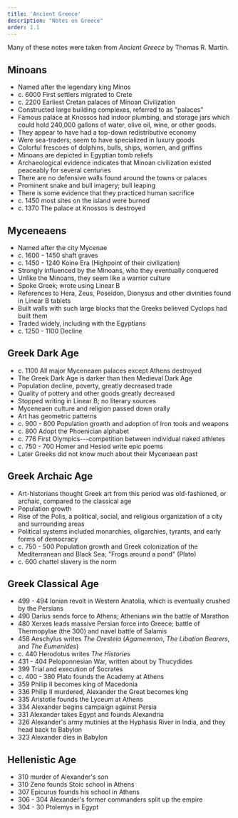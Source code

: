 ```yaml
---
title: 'Ancient Greece'
description: "Notes on Greece"
order: 1.1
---
```


Many of these notes were taken from _Ancient Greece_ by Thomas R. Martin.

## Minoans

- Named after the legendary king Minos
- c. 6000 First settlers migrated to Crete
- c. 2200 Earliest Cretan palaces of Minoan Civilization
- Constructed large building complexes, referred to as "palaces"
- Famous palace at Knossos had indoor plumbing, and storage jars which could hold 240,000 gallons of water, olive oil, wine, or other goods.
- They appear to have had a top-down redistributive economy
- Were sea-traders; seem to have specialized in luxury goods
- Colorful frescoes of dolphins, bulls, ships, women, and griffins
- Minoans are depicted in Egyptian tomb reliefs
- Archaeological evidence indicates that Minoan civilization existed peaceably for several centuries
- There are no defensive walls found around the towns or palaces
- Prominent snake and bull imagery; bull leaping
- There is some evidence that they practiced human sacrifice
- c. 1450 most sites on the island were burned
- c. 1370 The palace at Knossos is destroyed

## Myceneaens

- Named after the city Mycenae
- c. 1600 - 1450 shaft graves
- c. 1450 - 1240 Koine Era (Highpoint of their civilization)
- Strongly influenced by the Minoans, who they eventually conquered
- Unlike the Minoans, they seem like a warrior culture
- Spoke Greek; wrote using Linear B
- References to Hera, Zeus, Poseidon, Dionysus and other divinities found in Linear B tablets
- Built walls with such large blocks that the Greeks believed Cyclops had built them
- Traded widely, including with the Egyptians
- c. 1250 - 1100 Decline

## Greek Dark Age

- c. 1100 All major Myceneaen palaces except Athens destroyed
- The Greek Dark Age is darker than then Medieval Dark Age
- Population decline, poverty, greatly decreased trade
- Quality of pottery and other goods greatly decreased
- Stopped writing in Linear B; no literary sources
- Myceneaen culture and religion passed down orally
- Art has geometric patterns
- c. 900 - 800 Population growth and adoption of Iron tools and weapons
- c. 800 Adopt the Phoenician alphabet
- c. 776 First Olympics---competition between individual naked athletes
- c. 750 - 700 Homer and Hesiod write epic poems
- Later Greeks did not know much about their Mycenaean past

## Greek Archaic Age

- Art-historians thought Greek art from this period was old-fashioned, or archaic, compared to the classical age
- Population growth
- Rise of the Polis, a political, social, and religious organization of a city and surrounding areas
- Political systems included monarchies, oligarchies, tyrants, and early forms of democracy
- c. 750 - 500 Population growth and Greek colonization of the Mediterranean and Black Sea; "Frogs around a pond" (Plato)
- c. 600 chattel slavery is the norm


## Greek Classical Age

- 499 - 494 Ionian revolt in Western Anatolia, which is eventually crushed by the Persians
- 490 Darius sends force to Athens; Athenians win the battle of Marathon
- 480 Xerxes leads massive Persian force into Greece; battle of Thermopylae (the 300) and navel battle of Salamis
- 458 Aeschylus writes _The Oresteia_ (_Agamemnon_, _The Libation Bearers_, and _The Eumenides_)
- c. 440 Herodotus writes _The Histories_
- 431 - 404 Peloponnesian War, written about by Thucydides
- 399 Trial and execution of Socrates
- c. 400 - 380 Plato founds the Academy at Athens
- 359 Philip II becomes king of Macedonia
- 336 Philip II murdered, Alexander the Great becomes king
- 335 Aristotle founds the Lyceum at Athens
- 334 Alexander begins campaign against Persia
- 331 Alexander takes Egypt and founds Alexandria
- 326 Alexander's army mutinies at the Hyphasis River in India, and they head back to Babylon
- 323 Alexander dies in Babylon

## Hellenistic Age

- 310 murder of Alexander's son
- 310 Zeno founds Stoic school in Athens
- 307 Epicurus founds his school in Athens
- 306 - 304 Alexander's former commanders split up the empire
- 304 - 30 Ptolemys in Egypt
